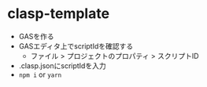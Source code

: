 # clasp-template

- GASを作る
- GASエディタ上でscriptIdを確認する
  - ファイル > プロジェクトのプロパティ > スクリプトID
- .clasp.jsonにscriptIdを入力
- `npm i` or `yarn`

